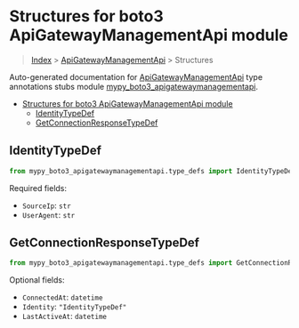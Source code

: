 # Structures for boto3 ApiGatewayManagementApi module

> [Index](../index.md) > [ApiGatewayManagementApi](./index.md) > Structures

Auto-generated documentation for [ApiGatewayManagementApi](https://boto3.amazonaws.com/v1/documentation/api/latest/reference/services/apigatewaymanagementapi.html#ApiGatewayManagementApi)
type annotations stubs module [mypy_boto3_apigatewaymanagementapi](https://pypi.org/project/mypy-boto3-apigatewaymanagementapi/).

- [Structures for boto3 ApiGatewayManagementApi module](#structures-for-boto3-apigatewaymanagementapi-module)
  - [IdentityTypeDef](#identitytypedef)
  - [GetConnectionResponseTypeDef](#getconnectionresponsetypedef)

## IdentityTypeDef

```python
from mypy_boto3_apigatewaymanagementapi.type_defs import IdentityTypeDef
```


Required fields:
- `SourceIp`: `str`
- `UserAgent`: `str`




## GetConnectionResponseTypeDef

```python
from mypy_boto3_apigatewaymanagementapi.type_defs import GetConnectionResponseTypeDef
```




Optional fields:
- `ConnectedAt`: `datetime`
- `Identity`: `"IdentityTypeDef"`
- `LastActiveAt`: `datetime`

